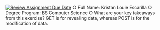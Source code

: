 [![Review Assignment Due Date](https://classroom.github.com/assets/deadline-readme-button-22041afd0340ce965d47ae6ef1cefeee28c7c493a6346c4f15d667ab976d596c.svg)](https://classroom.github.com/a/WwNNILUu)
○ Full Name: Kristan Louie Escarilla
○ Degree Program: BS Computer Science
○ What are your key takeaways from this exercise?
    GET is for revealing data, whereas POST is for the modification of data.